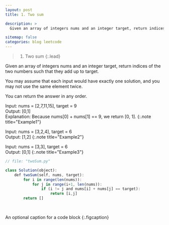 ```yaml
---
layout: post
title: 1. Two sum

description: >
  Given an array of integers nums and an integer target, return indices of the two numbers such that they add up to target.

sitemap: false
categories: blog leetcode
---
```


> 1. Two sum
{:.lead}

Given an array of integers nums and an integer target, return indices of the two numbers such that they add up to target.

You may assume that each input would have exactly one solution, and you may not use the same element twice.

You can return the answer in any order.


Input: nums = [2,7,11,15], target = 9\
Output: [0,1]\
Explanation: Because nums[0] + nums[1] == 9, we return [0, 1].
{:.note title="Example1"}


Input: nums = [3,2,4], target = 6\
Output: [1,2]
{:.note title="Example2"}

Input: nums = [3,3], target = 6\
Output: [0,1]
{:.note title="Example3"}

~~~js
// file: "twoSum.py"

class Solution(object):
    def twoSum(self, nums, target):
        for i in range(len(nums)):
            for j in range(i+1, len(nums)):
                if (i != j and nums[i] + nums[j] == target):
                    return [i,j]
        return []
        
    
~~~

An optional caption for a code block
{:.figcaption}